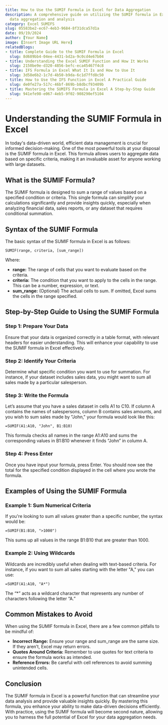```yaml
---
title: How to Use the SUMIF Formula in Excel for Data Aggregation
description: A comprehensive guide on utilizing the SUMIF formula in Excel for effective
  data aggregation and analysis
category: Excel SUMIFS
slug: 05583be2-ec67-4eb3-9684-8f31dca57d1a
date: 09/19/2024
author: [Your Name]
image: [Insert Image URL Here]
relatedBlogs:
- title: Complete Guide to the SUMIF Formula in Excel
  slug: 8d689bb4-04ee-4431-bd2a-9c0cd4e67b04
- title: Understanding the Excel SUMIF Function and How It Works
  slug: 2150be9e-d320-4856-befc-eca45467f4c8
- title: IFS Formula in Excel What It Is and How to Use It
  slug: 3d58e6b2-1c7d-4b50-b9da-6c1d7ffd8c50
- title: How to Use the IFS Function in Excel A Practical Guide
  slug: de0fe27a-517c-46bf-869b-b8dbcf93409b
- title: Mastering the SUMIFS Formula in Excel A Step-by-Step Guide
  slug: 941efe98-e067-4eb5-9f02-908290ef5104
---
```


# Understanding the SUMIF Formula in Excel

In today's data-driven world, efficient data management is crucial for informed decision-making. One of the most powerful tools at your disposal is the SUMIF formula in Excel. This formula allows users to aggregate data based on specific criteria, making it an invaluable asset for anyone working with large datasets.

## What is the SUMIF Formula?

The SUMIF formula is designed to sum a range of values based on a specified condition or criteria. This single formula can simplify your calculations significantly and provide insights quickly, especially when analyzing financial data, sales reports, or any dataset that requires conditional summation.

## Syntax of the SUMIF Formula

The basic syntax of the SUMIF formula in Excel is as follows:

```excel
SUMIF(range, criteria, [sum_range])
```

Where:
- **range:** The range of cells that you want to evaluate based on the criteria.
- **criteria:** The condition that you want to apply to the cells in the range. This can be a number, expression, or text.
- **sum_range:** (Optional) The actual cells to sum. If omitted, Excel sums the cells in the range specified.

## Step-by-Step Guide to Using the SUMIF Formula

### Step 1: Prepare Your Data
Ensure that your data is organized correctly in a table format, with relevant headers for easier understanding. This will enhance your capability to use the SUMIF formula in Excel effectively.

### Step 2: Identify Your Criteria
Determine what specific condition you want to use for summation. For instance, if your dataset includes sales data, you might want to sum all sales made by a particular salesperson.

### Step 3: Write the Formula
Let’s assume that you have a sales dataset in cells A1 to C10. If column A contains the names of salespersons, column B contains sales amounts, and you wish to sum sales made by "John," your formula would look like this:

```excel
=SUMIF(A1:A10, "John", B1:B10)
```

This formula checks all names in the range A1:A10 and sums the corresponding values in B1:B10 whenever it finds “John” in column A.

### Step 4: Press Enter
Once you have input your formula, press Enter. You should now see the total for the specified condition displayed in the cell where you wrote the formula.

## Examples of Using the SUMIF Formula

### Example 1: Sum Numerical Criteria
If you're looking to sum all values greater than a specific number, the syntax would be:

```excel
=SUMIF(B1:B10, ">1000")
```

This sums up all values in the range B1:B10 that are greater than 1000.

### Example 2: Using Wildcards
Wildcards are incredibly useful when dealing with text-based criteria. For instance, if you want to sum all sales starting with the letter "A," you can use:

```excel
=SUMIF(A1:A10, "A*")
```

The “*” acts as a wildcard character that represents any number of characters following the letter “A.”

## Common Mistakes to Avoid

When using the SUMIF formula in Excel, there are a few common pitfalls to be mindful of:
- **Incorrect Range:** Ensure your range and sum_range are the same size. If they aren’t, Excel may return errors.
- **Quotes Around Criteria:** Remember to use quotes for text criteria to ensure the formula works as intended.
- **Reference Errors:** Be careful with cell references to avoid summing unintended cells.

## Conclusion

The SUMIF formula in Excel is a powerful function that can streamline your data analysis and provide valuable insights quickly. By mastering this formula, you enhance your ability to make data-driven decisions efficiently. With practice, using the SUMIF formula will become second nature, allowing you to harness the full potential of Excel for your data aggregation needs.